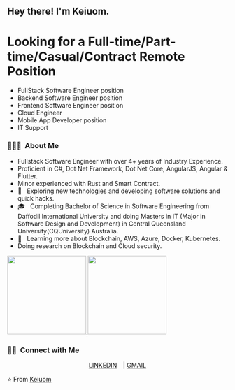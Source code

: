 <h2> Hey there! I'm Keiuom.</h2>
<h1> Looking for a Full-time/Part-time/Casual/Contract Remote Position</h1>

 - FullStack Software Engineer position </br>
 - Backend Software Engineer position </br>
 - Frontend Software Engineer position </br>
 - Cloud Engineer </br>
 - Mobile App Developer position </br>
 - IT Support </br>

<h3> 👨🏻‍💻 &nbsp;About Me </h3>

- Fullstack Software Engineer with over 4+ years of Industry Experience.
- Proficient in C#, Dot Net Framework, Dot Net Core, AngularJS, Angular & Flutter.
- Minor experienced with Rust and Smart Contract.
- 🤔 &nbsp; Exploring new technologies and developing software solutions and quick hacks.
- 🎓 &nbsp; Completing Bachelor of Science in Software Engineering from Daffodil International University and doing Masters in IT (Major in Software Design and Development) in Central Queensland University(CQUniversity) Australia.
- 🌱 &nbsp; Learning more about Blockchain, AWS, Azure, Docker, Kubernetes.
- Doing research on Blockchain and Cloud security.

<a href="https://github.com/Farhankaioum">
  <img height="180em" src="https://github-readme-stats.vercel.app/api?username=Farhankaioum&theme=buefy&show_icons=true" />
  <img height="180em" src="https://github-readme-stats.vercel.app/api/top-langs/?username=Farhankaioum&theme=buefy&layout=compact" />
</a>

<br/>

<h3> 🤝🏻 &nbsp;Connect with Me </h3>

<p align="center">
<a href="https://www.linkedin.com/in/md-keiuom-miah/" style="margin-right:10px;">LINKEDIN</a> | 
<a href="mailto:keiuom.swe@gmail.com"> GMAIL </a>
</p>

⭐️ From [Keiuom](https://github.com/Farhankaioum)
